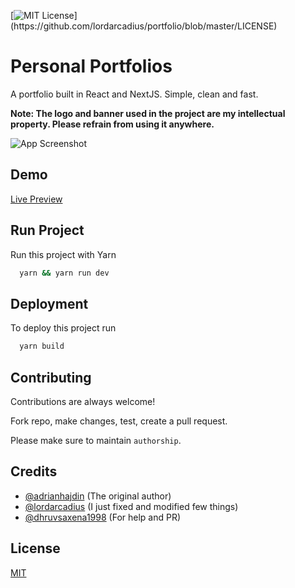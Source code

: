 
[![MIT License](https://img.shields.io/apm/l/atomic-design-ui.svg?)](https://github.com/lordarcadius/portfolio/blob/master/LICENSE)

  
# Personal Portfolios


A portfolio built in React and NextJS. Simple, clean and fast.

**Note: The logo and banner used in the project are my intellectual property. Please refrain from using it anywhere.**



![App Screenshot](https://i.ibb.co/jRRNMkH/Screenshot-from-2021-10-27-18-45-14.png)

  
## Demo

[Live Preview](https://www.vipuljha.com)

## Run Project 

Run this project with Yarn

```bash 
  yarn && yarn run dev
```
    
## Deployment

To deploy this project run

```bash
  yarn build
```

  
## Contributing

Contributions are always welcome!

Fork repo, make changes, test, create a pull request.

Please make sure to maintain `authorship`.

  
## Credits

- [@adrianhajdin](https://github.com/adrianhajdin) (The original author)
- [@lordarcadius](https://github.com/lordarcadius) (I just fixed and modified few things)
- [@dhruvsaxena1998](https://github.com/dhruvsaxena1998) (For help and PR)

  
## License

[MIT](https://github.com/lordarcadius/portfolio/blob/master/LICENSE)

  
